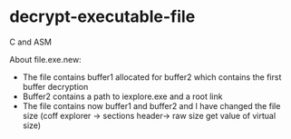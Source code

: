 # decrypt-executable-file
C and ASM

About file.exe.new:
- The file contains buffer1 allocated for buffer2 which contains the first buffer decryption
- Buffer2 contains a path to iexplore.exe and a root link
- The file contains now buffer1 and buffer2 and I have changed the file size (coff explorer -> sections header-> raw size get value of virtual size)
